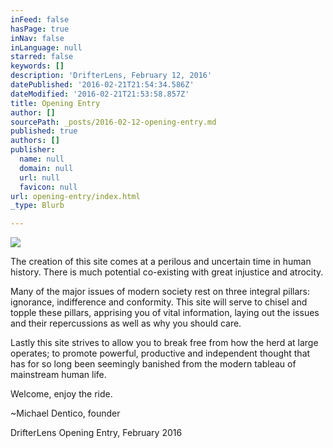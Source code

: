```yaml
---
inFeed: false
hasPage: true
inNav: false
inLanguage: null
starred: false
keywords: []
description: 'DrifterLens, February 12, 2016'
datePublished: '2016-02-21T21:54:34.586Z'
dateModified: '2016-02-21T21:53:58.857Z'
title: Opening Entry
author: []
sourcePath: _posts/2016-02-12-opening-entry.md
published: true
authors: []
publisher:
  name: null
  domain: null
  url: null
  favicon: null
url: opening-entry/index.html
_type: Blurb

---
```

![](https://the-grid-user-content.s3-us-west-2.amazonaws.com/bd41f9d1-f78e-46da-a8dc-a940962b9da4.png)

The creation of this site comes at a perilous and uncertain time in human history. There is much potential co-existing with great injustice and atrocity.

Many of the major issues of modern society rest on three integral pillars: ignorance, indifference and conformity. This site will serve to chisel and topple these pillars, apprising you of vital information, laying out the issues and their repercussions as well as why you should care.

Lastly this site strives to allow you to break free from how the herd at large operates; to promote powerful, productive and independent thought that has for so long been seemingly banished from the modern tableau of mainstream human life.

Welcome, enjoy the ride.

~Michael Dentico, founder

DrifterLens Opening Entry, February 2016